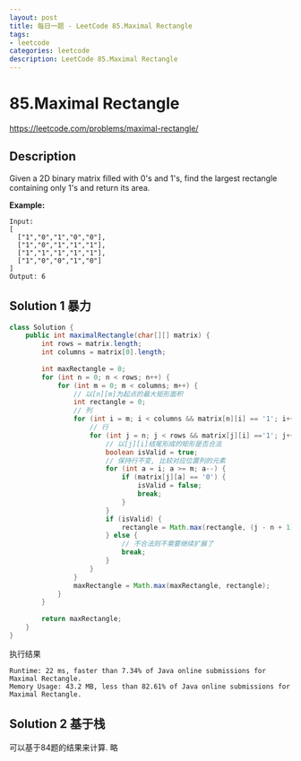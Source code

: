 ```yaml
---
layout: post
title: 每日一题 - LeetCode 85.Maximal Rectangle
tags:
- leetcode
categories: leetcode
description: LeetCode 85.Maximal Rectangle
---
```


# 85.Maximal Rectangle

https://leetcode.com/problems/maximal-rectangle/

## Description

Given a 2D binary matrix filled with 0's and 1's, find the largest rectangle containing only 1's and return its area.

**Example:**

```
Input:
[
  ["1","0","1","0","0"],
  ["1","0","1","1","1"],
  ["1","1","1","1","1"],
  ["1","0","0","1","0"]
]
Output: 6

```

## Solution 1 暴力

```java
class Solution {
    public int maximalRectangle(char[][] matrix) {
        int rows = matrix.length;
        int columns = matrix[0].length;
        
        int maxRectangle = 0;
        for (int n = 0; n < rows; n++) {
            for (int m = 0; m < columns; m++) {
                // 以[n][m]为起点的最大矩形面积
                int rectangle = 0;
                // 列
                for (int i = m; i < columns && matrix[n][i] == '1'; i++) {
                    // 行
                    for (int j = n; j < rows && matrix[j][i] =='1'; j++) {
                        // 以[j][i]结尾形成的矩形是否合法
                        boolean isValid = true; 
                        // 保持行不变, 比较对应位置列的元素
                        for (int a = i; a >= m; a--) {
                            if (matrix[j][a] == '0') {
                                isValid = false;
                                break;
                            }
                        }
                        if (isValid) {                            
                            rectangle = Math.max(rectangle, (j - n + 1) * (i - m + 1));                            
                        } else {
                            // 不合法则不需要继续扩展了
                            break;
                        }
                    }
                }
                maxRectangle = Math.max(maxRectangle, rectangle);
            }
        }
        
        return maxRectangle;
    }
}
```

执行结果

```
Runtime: 22 ms, faster than 7.34% of Java online submissions for Maximal Rectangle.
Memory Usage: 43.2 MB, less than 82.61% of Java online submissions for Maximal Rectangle.
```

## Solution 2 基于栈

可以基于84题的结果来计算. 略